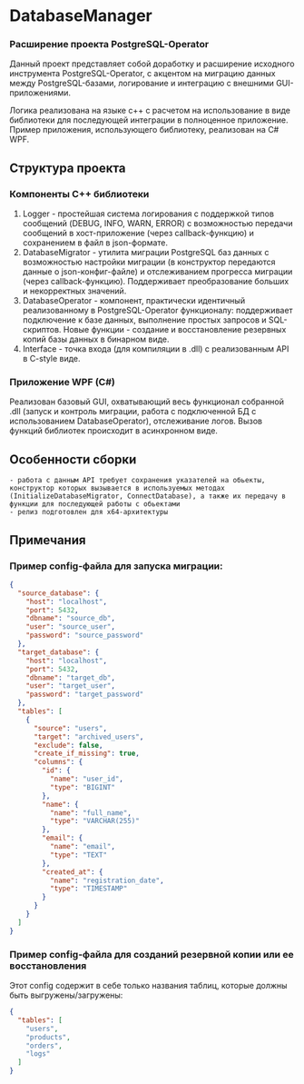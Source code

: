 # DatabaseManager

### Расширение проекта PostgreSQL-Operator

Данный проект представляет собой доработку и расширение исходного инструмента PostgreSQL-Operator, с акцентом на миграцию данных между PostgreSQL-базами, логирование и интеграцию с внешними GUI-приложениями.

Логика реализована на языке c++ с расчетом на использование в виде библиотеки для последующей интеграции в полноценное приложение. Пример приложения, использующего библиотеку, реализован на C# WPF.

## Структура проекта

### Компоненты C++ библиотеки

1. Logger - простейшая система логирования с поддержкой типов сообщений (DEBUG, INFO, WARN, ERROR) с возможностью передачи сообщений в хост-приложение (через callback-функцию) и сохранением в файл в json-формате.
2. DatabaseMigrator - утилита миграции PostgreSQL баз данных с возможностью настройки миграции (в конструктор передаются данные о json-конфиг-файле) и отслеживанием прогресса миграции (через callback-функцию). Поддерживает преобразование больших и некорректных значений.
3. DatabaseOperator - компонент, практически идентичный реализованному в PostgreSQL-Operator функционалу: поддерживает подключение к базе данных, выполнение простых запросов и SQL-скриптов. Новые функции - создание и восстановление резервных копий базы данных в бинарном виде.
4. Interface - точка входа (для компиляции в .dll) с реализованным API в C-style виде.

### Приложение WPF (C#)

Реализован базовый GUI, охватывающий весь функционал собранной .dll (запуск и контроль миграции, работа с подключенной БД с использованием DatabaseOperator), отслеживание логов. Вызов функций библиотек происходит в асинхронном виде.

## Особенности сборки

	- работа с данным API требует сохранения указателей на обьекты, конструктор которых вызывается в используемых методах (InitializeDatabaseMigrator, ConnectDatabase), а также их передачу в функции для последующей работы с обьектами
	- релиз подготовлен для x64-архитектуры
	
## Примечания

### Пример config-файла для запуска миграции:

```json
{
  "source_database": {
    "host": "localhost",
    "port": 5432,
    "dbname": "source_db",
    "user": "source_user",
    "password": "source_password"
  },
  "target_database": {
    "host": "localhost",
    "port": 5432,
    "dbname": "target_db",
    "user": "target_user",
    "password": "target_password"
  },
  "tables": [
    {
      "source": "users",
      "target": "archived_users",
      "exclude": false,
      "create_if_missing": true,
      "columns": {
        "id": {
          "name": "user_id",
          "type": "BIGINT"
        },
        "name": {
          "name": "full_name",
          "type": "VARCHAR(255)"
        },
        "email": {
          "name": "email",
          "type": "TEXT"
        },
        "created_at": {
          "name": "registration_date",
          "type": "TIMESTAMP"
        }
      }
    }
  ]
}
```

### Пример config-файла для созданий резервной копии или ее восстановления

Этот config содержит в себе только названия таблиц, которые должны быть выгружены/загружены:

```json
{
  "tables": [
    "users",
    "products",
    "orders",
    "logs"
  ]
}
```
